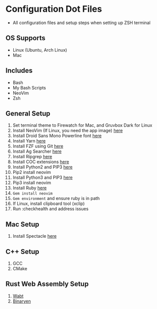 # Configuration Dot Files

- All configuration files and setup steps when setting up ZSH terminal

## OS Supports

- Linux (Ubuntu, Arch Linux)
- Mac

## Includes

- Bash
- My Bash Scripts
- NeoVim
- Zsh

## General Setup

1. Set terminal theme to Firewatch for Mac, and Gruvbox Dark for Linux
1. Install NeoVim (If Linux, you need the app image) [here](https://github.com/neovim/neovim/wiki/Installing-Neovim)
1. Install Droid Sans Mono Powerline font [here](https://github.com/powerline/fonts)
1. Install Yarn [here](https://yarnpkg.com/en/docs/install#debian-stable)
1. Install FZF using Git [here](https://github.com/junegunn/fzf#using-git)
1. Install Ag Searcher [here](https://github.com/ggreer/the_silver_searcher)
1. Install Ripgrep [here](https://github.com/BurntSushi/ripgrep#installation)
1. Install COC extensions [here](https://github.com/neoclide/coc.nvim/wiki/Using-coc-extensions)
1. Install Python2 and PIP3 [here](https://www.python.org/downloads/release/python-272/)
1. Pip2 install neovim
1. Install Python3 and PIP3 [here](https://www.python.org/download/releases/3.0/)
1. Pip3 install neovim
1. Install Ruby [here](https://www.ruby-lang.org/en/downloads/)
1. `Gem install neovim`
1. `Gem environment` and ensure ruby is in path
1. If Linux, install clipboard tool (xclip)
1. Run :checkhealth and address issues

## Mac Setup

1. Install Spectacle [here](https://www.spectacleapp.com/)

## C++ Setup

1. GCC
1. CMake

## Rust Web Assembly Setup
1. [Wabt](https://github.com/WebAssembly/wabt)
1. [Binaryen](https://github.com/WebAssembly/binaryen)
